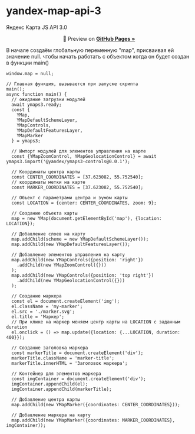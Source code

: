 # yandex-map-api-3
Яндекс Карта JS API 3.0

<p align="center">🔎 Preview on <a href="https://genevy.github.io/yandex-map-api-3/"><strong>GitHub Pages »</strong></a></p>


  В начале создаём глобальную переменную "map", присваивая ей значение null. чтобы начать работать с объектом когда он будет создан в функции main()
  
  `window.map = null;`
 
 
    // Главная функция, вызывается при запуске скрипта
    main();
    async function main() {
      // ожидание загрузки модулей
      await ymaps3.ready;
      const {
        YMap,
        YMapDefaultSchemeLayer,
        YMapControls,
        YMapDefaultFeaturesLayer,
        YMapMarker
      } = ymaps3;

      // Импорт модулей для элементов управления на карте
      const {YMapZoomControl, YMapGeolocationControl} = await ymaps3.import('@yandex/ymaps3-controls@0.0.1');

      // Координаты центра карты
      const CENTER_COORDINATES = [37.623082, 55.752540];
      // координаты метки на карте
      const MARKER_COORDINATES = [37.623082, 55.752540];

      // Объект с параметрами центра и зумом карты
      const LOCATION = {center: CENTER_COORDINATES, zoom: 9};

      // Создание объекта карты
      map = new YMap(document.getElementById('map'), {location: LOCATION});

      // Добавление слоев на карту
      map.addChild(scheme = new YMapDefaultSchemeLayer());
      map.addChild(new YMapDefaultFeaturesLayer());

      // Добавление элементов управления на карту
      map.addChild(new YMapControls({position: 'right'})
        .addChild(new YMapZoomControl({}))
      );
      map.addChild(new YMapControls({position: 'top right'})
        .addChild(new YMapGeolocationControl({}))
      );

      // Создание маркера
      const el = document.createElement('img');
      el.className = 'my-marker';
      el.src = './marker.svg';
      el.title = 'Маркер';
      // При клике на маркер меняем центр карты на LOCATION с заданным duration
      el.onclick = () => map.update({location: {...LOCATION, duration: 400}});

      // Создание заголовка маркера
      const markerTitle = document.createElement('div');
      markerTitle.className = 'marker-title';
      markerTitle.innerHTML = 'Заголовок маркера';

      // Контейнер для элементов маркера
      const imgContainer = document.createElement('div');
      imgContainer.appendChild(el);
      imgContainer.appendChild(markerTitle);

      // Добавление центра карты
      map.addChild(new YMapMarker({coordinates: CENTER_COORDINATES}));

      // Добавление маркера на карту
      map.addChild(new YMapMarker({coordinates: MARKER_COORDINATES}, imgContainer));
